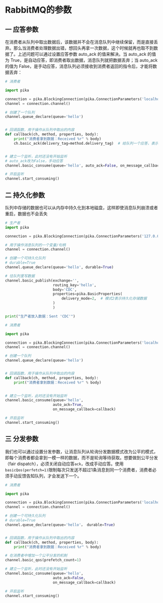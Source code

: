 # RabbitMQ的参数

## 一	应答参数

在消费者从队列中取出数据后，该数据并不会在消息队列中继续保留，而是直接丢弃。那么当消费者处理数据出错，想回头再拿一次数据，这个时候就再也取不到数据了。上述问题可以通过设置应答参数 auto_ack 的值来解决。当 auto_ack 的值为 True，是自动应答，即消费者取出数据，消息队列就把数据丢弃；当 auto_ack 的值为 False，是手动应答，消息队列必须接收到消费者返回的指令后，才能将数据丢弃：

```python
# 消费者

import pika

connection = pika.BlockingConnection(pika.ConnectionParameters('localhost'))
channel = connection.channel()

# 创建了一个队列
channel.queue_declare(queue='hello')


# 回调函数，用于操作从队列中取出的内容
def callback(ch, method, properties, body):
    print("消费者拿到数据：Received %r" % body)
    ch.basic_ack(delivery_tag=method.delivery_tag)  # 给队列一个应答，表示我已经处理完数据了，可以丢弃了


# 建立一个监听，此时还没有开始监听
# auto_ack改为False，手动应答
channel.basic_consume(queue='hello', auto_ack=False, on_message_callback=callback)

# 开启监听
channel.start_consuming()
```

## 二	持久化参数

队列中存储的数据也可以从内存中持久化到本地磁盘，这样即使消息队列崩溃或者重启，数据也不会丢失

```python
# 生产者
import pika

connection = pika.BlockingConnection(pika.ConnectionParameters('127.0.0.1'))  # 默认端口：15672

# 用于操作消息队列的一个变量/句柄
channel = connection.channel()

# 创建一个可持久化队列
# durable=True
channel.queue_declare(queue='hello', durable=True)

# 往队列里写数据
channel.basic_publish(exchange='',
                      routing_key='hello',
                      body='CDC',
                      properties=pika.BasicProperties(
                          delivery_mode=2,  # 模式2表示持久化存储数据
                      )
                      )

print("生产者放入数据：Sent 'CDC'")
```

```python
# 消费者

import pika

connection = pika.BlockingConnection(pika.ConnectionParameters('localhost'))
channel = connection.channel()

# 创建一个队列
channel.queue_declare(queue='hello')


# 回调函数，用于操作从队列中取出的内容
def callback(ch, method, properties, body):
    print("消费者拿到数据：Received %r" % body)
    

# 建立一个监听，此时还没有开始监听
channel.basic_consume(queue='hello',
                      auto_ack=True,
                      on_message_callback=callback)

# 开启监听
channel.start_consuming()
```

## 三	分发参数

我们也可以通过设置分发参数，让消息队列从轮询分发数据模式改为公平的模式，即每个消费者都会拿到一模一样的数据，而不是轮询等待获取。想要做到公平分发（fair dispatch），必须关闭自动应答`ack`，改成手动应答。使用 `basicQos(perfetch=1)`限制每次只发送不超过1条消息到同一个消费者，消费者必须手动反馈告知队列，才会发送下一个。

```python
# 消费者

import pika

connection = pika.BlockingConnection(pika.ConnectionParameters('localhost'))
channel = connection.channel()

# 创建一个可持久化队列
# durable=True
channel.queue_declare(queue='hello'， durable=True)


# 回调函数，用于操作从队列中取出的内容
def callback(ch, method, properties, body):
    print("消费者拿到数据：Received %r" % body)

# 在消费者中增加一个公平分发的机制
channel.basic_qos(prefetch_count=1)

# 建立一个监听，此时还没有开始监听
channel.basic_consume(queue='hello',
                      auto_ack=False,
                      on_message_callback=callback)

# 开启监听
channel.start_consuming()
```